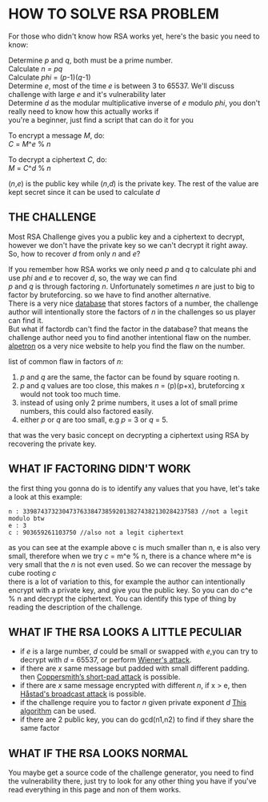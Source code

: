 # HOW TO SOLVE RSA PROBLEM

For those who didn't know how RSA works yet, here's the basic you need to know:

Determine _p_ and _q_, both must be a prime number.  
Calculate _n = pq_  
Calculate _phi_ =  (_p_-1)(_q_-1)  
Determine _e_, most of the time _e_ is between 3 to 65537. We'll discuss challenge with large _e_ and it's vulnerability later  
Determine _d_ as the modular multiplicative inverse of _e_ modulo _phi_, you don't really need to know how this actually works if  
you're a beginner, just find a script that can do it for you  
  
To encrypt a message _M_, do:  
_C_ = _M_^_e_ % _n_  

To decrypt a ciphertext _C_, do:  
_M_ = _C_^_d_ % _n_  

(_n_,_e_) is the public key while (_n_,_d_) is the private key. The rest of the value are kept secret since it can be used to calculate _d_


## THE CHALLENGE  
Most RSA Challenge gives you a public key and a ciphertext to decrypt, however we don't have the private key so we can't decrypt it right away.  
So, how to recover _d_ from only _n_ and _e_?  

If you remember how RSA works we only need _p_ and _q_ to calculate phi and use _phi_ and _e_ to recover _d_, so, the way we can find  
_p_ and _q_ is through factoring _n_. Unfortunately sometimes _n_ are just to big to factor by bruteforcing. so we have to find another alternative.  
There is a very nice [database](www.factordb.com) that stores factors of a number, the challenge author will intentionally store the factors of _n_ in the challenges so us player can find it.  
But what if factordb can't find the factor in the database? that means the challenge author need you to find another intentional flaw on the number.   
[alpetron](https://www.alpertron.com.ar/ECM.HTM) os a very nice website to help you find the flaw on the number.  

list of common flaw in factors of _n_:  
1. _p_ and _q_ are the same, the factor can be found by square rooting n.  
2. _p_ and _q_ values are too close, this makes _n_ = (p)(p+x), bruteforcing x would not took too much time.  
3. instead of using only 2 prime numbers, it uses a lot of small prime numbers, this could also factored easily.  
4. either _p_ or _q_ are too small, e.g _p_ = 3 or _q_ = 5.  

that was the very basic concept on decrypting a ciphertext using RSA by recovering the private key.

## WHAT IF FACTORING DIDN'T WORK  
the first thing you gonna do is to identify any values that you have, let's take a look at this example:  
```
n : 3398743732304737633847385920138274382130284237583 //not a legit modulo btw  
e : 3  
c : 903659261103750 //also not a legit ciphertext  
```  
as you can see at the example above c is much smaller than n, e is also very small, therefore when we try _c_ = m^e % n, there is a chance where m^e is very small that the _n_ is not even used. So we can recover the message by cube rooting _c_  
there is a lot of variation to this, for example the author can intentionally encrypt with a private key, and give you the public key. So you can do c^e % n and decrypt the ciphertext. You can identify this type of thing by reading the description of the challenge.  

## WHAT IF THE RSA LOOKS A LITTLE PECULIAR
- if _e_ is a large number, _d_ could be small or swapped with _e_,you can try to decrypt with _d_ = 65537, or perform [Wiener's attack](https://en.wikipedia.org/wiki/Wiener%27s_attack).  
- if there are _x_ same message but padded with small different padding. then [Coppersmith’s short-pad attack](https://en.wikipedia.org/wiki/Coppersmith%27s_attack#Coppersmith%E2%80%99s_short-pad_attack) is possible.  
- if there are _x_ same message encrypted with different _n_, if x > e, then [Håstad's broadcast attack](https://en.wikipedia.org/wiki/Coppersmith%27s_attack#H%C3%A5stad%27s_broadcast_attack) is possible.  
- if the challenge require you to factor _n_ given private exponent _d_ [This algorithm](https://www.di-mgt.com.au/rsa_factorize_n.html) can be used.  
- if there are 2 public key, you can do gcd(n1,n2) to find if they share the same factor  

## WHAT IF THE RSA LOOKS NORMAL
You maybe get a source code of the challenge generator, you need to find the vulnerability there, just try to look for any other thing you have if you've read everything in this page and non of them works.  




